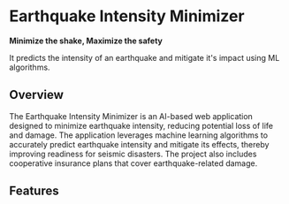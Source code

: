 # Earthquake Intensity Minimizer
**Minimize the shake, Maximize the safety**

It predicts the intensity of an earthquake and mitigate it's impact using ML algorithms.

## Overview

The Earthquake Intensity Minimizer is an AI-based web application designed to minimize earthquake intensity, reducing potential loss of life and damage. The application leverages machine learning algorithms to accurately predict earthquake intensity and mitigate its effects, thereby improving readiness for seismic disasters. The project also includes cooperative insurance plans that cover earthquake-related damage.

## Features
